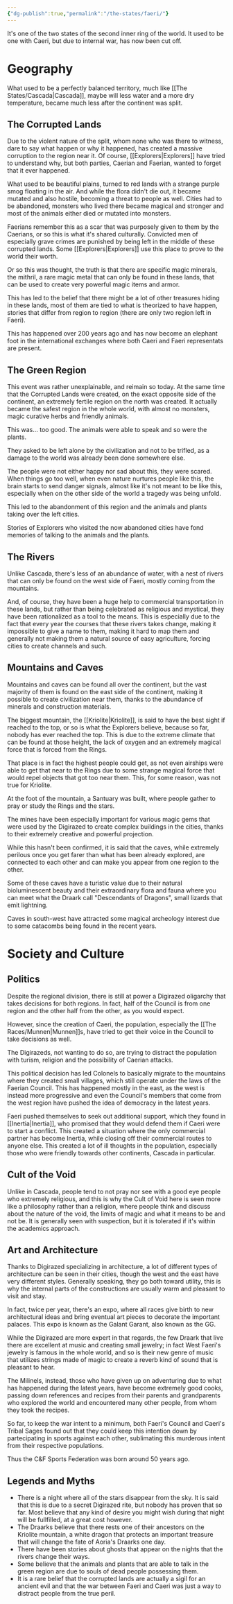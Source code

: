 ```yaml
---
{"dg-publish":true,"permalink":"/the-states/faeri/"}
---
```


It's one of the two states of the second inner ring of the world. It used to be one with Caeri, but due to internal war, has now been cut off.

# Geography

What used to be a perfectly balanced territory, much like [[The States/Cascada\|Cascada]], maybe will less water and a more dry temperature, became much less after the continent was split.

## The Corrupted Lands

Due to the violent nature of the split, whom none who was there to witness, dare to say what happen or why it happened, has created a massive corruption to the region near it. Of course, [[Explorers\|Explorers]] have tried to understand why, but both parties, Caerian and Faerian, wanted to forget that it ever happened.

What used to be beautiful plains, turned to red lands with a strange purple smog floating in the air. And while the flora didn't die out, it became mutated and also hostile, becoming a threat to people as well. Cities had to be abandoned, monsters who lived there became magical and stronger and most of the animals either died or mutated into monsters.

Faerians remember this as a scar that was purposely given to them by the Caerians, or so this is what it's shared culturally. Convicted men of especially grave crimes are punished by being left in the middle of these corrupted lands. Some [[Explorers\|Explorers]] use this place to prove to the world their worth.

Or so this was thought, the truth is that there are specific magic minerals, the mithril, a rare magic metal that can only be found in these lands, that can be used to create very powerful magic items and armor.

This has led to the belief that there might be a lot of other treasures hiding in these lands, most of them are tied to what is theorized to have happen, stories that differ from region to region (there are only two region left in Faeri).

This has happened over 200 years ago and has now become an elephant foot in the international exchanges where both Caeri and Faeri representats are present.


## The Green Region

This event was rather unexplainable, and reimain so today. At the same time that the Corrupted Lands were created, on the exact opposite side of the continent, an extremely fertile region on the north was created. It actually became the safest region in the whole world, with almost no monsters, magic curative herbs and friendly animals. 

This was... too good. The animals were able to speak and so were the plants.

They asked to be left alone by the civilization and not to be trifled, as a damage to the world was already been done somewhere else.

The people were not either happy nor sad about this, they were scared. When things go too well, when even nature nurtures people like this, the brain starts to send danger signals, almost like it's not meant to be like this, especially when on the other side of the world a tragedy was being unfold.

This led to the abandonment of this region and the animals and plants taking over the left cities.

Stories of Explorers who visited the now abandoned cities have fond memories of talking to the animals and the plants.

## The Rivers

Unlike Cascada, there's less of an abundance of water, with a nest of rivers that can only be found on the west side of Faeri, mostly coming from the mountains.

And, of course, they have been a huge help to commercial transportation in these lands, but rather than being celebrated as religious and mystical, they have been rationalized as a tool to the means. This is especially due to the fact that every year the courses that these rivers takes change, making it impossible to give a name to them, making it hard to map them and generally not making them a natural source of easy agriculture, forcing cities to create channels and such.


## Mountains and Caves

Mountains and caves can be found all over the continent, but the vast majority of them is found on the east side of the continent, making it possible to create civilization near them, thanks to the abundance of minerals and construction materials.

The biggest mountain, the [[Kriolite\|Kriolite]], is said to have the best sight if reached to the top, or so is what the Explorers believe, because so far, nobody has ever reached the top. This is due to the extreme climate that can be found at those height, the lack of oxygen and an extremely magical force that is forced from the Rings. 

That place is in fact the highest people could get, as not even airships were able to get that near to the Rings due to some strange magical force that would repel objects that got too near them. This, for some reason, was not true for Kriolite.

At the foot of the mountain, a Santuary was built, where people gather to pray or study the Rings and the stars.

The mines have been especially important for various magic gems that were used by the Digirazed to create complex buildings in the cities, thanks to their extremely creative and powerful projection.

While this hasn't been confirmed, it is said that the caves, while extremely perilous once you get farer than what has been already explored, are connected to each other and can make you appear from one region to the other.  

Some of these caves have a turistic value due to their natural bioluminescent beauty and their extraordinary flora and fauna where you can meet what the Draark call "Descendants of Dragons", small lizards that emit lightning.

Caves in south-west have attracted some magical archeology interest due to some catacombs being found in the recent years.


# Society and Culture

## Politics

Despite the regional division, there is still at power a Digirazed oligarchy that takes decisions for both regions. In fact, half of the Council is from one region and the other half from the other, as you would expect. 

However, since the creation of Caeri, the population, especially the [[The Races/Munnen\|Munnen]]s, have tried to get their voice in the Council to take decisions as well.

The Digirazeds, not wanting to do so, are trying to distract the population with turism, religion and the possibility of Caerian attacks.

This political decision has led Colonels to basically migrate to the mountains where they created small villages, which still operate under the laws of the Faerian Council. This has happened mostly in the east, as the west is instead more progressive and even the Council's members that come from the west region have pushed the idea of democracy in the latest years.

Faeri pushed themselves to seek out additional support, which they found in [[Inertia\|Inertia]], who promised that they would defend them if Caeri were to start a conflict. This created a situation where the only commercial partner has become Inertia, while closing off their commercial routes to anyone else. This created a lot of ill thoughts in the population, especially those who were friendly towards other continents, Cascada in particular.


## Cult of the Void

Unlike in Cascada, people tend to not pray nor see with a good eye people who extremely religious, and this is why the Cult of Void here is seen more like a philosophy rather than a religion, where people think and discuss about the nature of the void, the limits of magic and what it means to be and not be. It is generally seen with suspection, but it is tolerated if it's within the academics approach.



## Art and Architecture

Thanks to Digirazed specializing in architecture, a lot of different types of architecture can be seen in their cities, though the west and the east have very different styles. Generally speaking, they go both toward utility, this is why the internal parts of the constructions are usually warm and pleasant to visit and stay.

In fact, twice per year, there's an expo, where all races give birth to new architectural ideas and bring eventual art pieces to decorate the important palaces. This expo is known as the Galant Garant, also known as the GG.


While the Digirazed are more expert in that regards, the few Draark that live there are excellent at music and creating small jewelry; in fact West Faeri's jewelry is famous in the whole world, and so is their new genre of music that utilizes strings made of magic to create a reverb kind of sound that is pleasant to hear.

The Milinels, instead, those who have given up on adventuring due to what has happened during the latest years, have become extremely good cooks, passing down references and recipes from their parents and grandparents who explored the world and encountered many other people, from whom they took the recipes.

So far, to keep the war intent to a minimum, both Faeri's Council and Caeri's Tribal Sages found out that they could keep this intention down by partecipating in sports against each other, sublimating this murderous intent from their respective populations.

Thus the C&F Sports Federation was born around 50 years ago.


## Legends and Myths

- There is a night where all of the stars disappear from the sky. It is said that this is due to a secret Digirazed rite, but nobody has proven that so far. Most believe that any kind of desire you might wish during that night will be fullfilled, at a great cost however.
- The Draarks believe that there rests one of their ancestors on the Kriolite mountain, a white dragon that protects an important treasure that will change the fate of Aoria's Draarks one day.
- There have been stories about ghosts that appear on the nights that the rivers change their ways. 
- Some believe that the animals and plants that are able to talk in the green region are due to souls of dead people possessing them.
- It is a rare belief that the corrupted lands are actually a sigil for an ancient evil and that the war between Faeri and Caeri was just a way to distract people from the true peril.